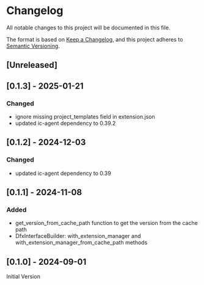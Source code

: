 # Changelog

All notable changes to this project will be documented in this file.

The format is based on [Keep a Changelog](https://keepachangelog.com/en/1.1.0/),
and this project adheres to [Semantic Versioning](https://semver.org/spec/v2.0.0.html).

## [Unreleased]

## [0.1.3] - 2025-01-21

### Changed

 - ignore missing project_templates field in extension.json
 - updated ic-agent dependency to 0.39.2

## [0.1.2] - 2024-12-03

### Changed

 - updated ic-agent dependency to 0.39

## [0.1.1] - 2024-11-08

### Added

 - get_version_from_cache_path function to get the version from the cache path
 - DfxInterfaceBuilder: with_extension_manager and with_extension_manager_from_cache_path methods

## [0.1.0] - 2024-09-01

Initial Version
